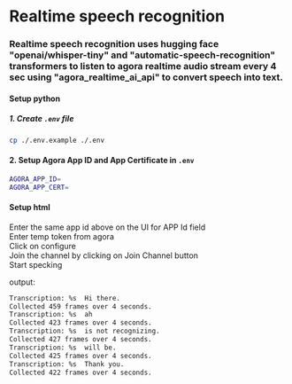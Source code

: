 # Realtime speech recognition

### Realtime speech recognition uses hugging face "openai/whisper-tiny" and "automatic-speech-recognition" transformers to listen to agora realtime audio stream every 4 sec using "agora_realtime_ai_api" to convert speech into text.

#### Setup python

##### 1. Create `.env` file

```bash
cp ./.env.example ./.env
```

#### 2. Setup Agora App ID and App Certificate in `.env`

```bash
AGORA_APP_ID=
AGORA_APP_CERT=
```

#### Setup html

Enter the same app id above on the UI for APP Id field  
Enter temp token from agora  
Click on configure  
Join the channel by clicking on Join Channel button  
Start specking

output:

```bash
Transcription: %s  Hi there.
Collected 459 frames over 4 seconds.
Transcription: %s  ah
Collected 423 frames over 4 seconds.
Transcription: %s  is not recognizing.
Collected 427 frames over 4 seconds.
Transcription: %s  will be.
Collected 425 frames over 4 seconds.
Transcription: %s  Thank you.
Collected 422 frames over 4 seconds.
```
